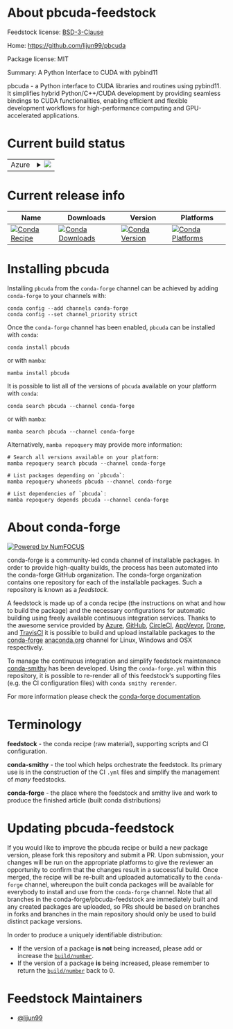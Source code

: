 About pbcuda-feedstock
======================

Feedstock license: [BSD-3-Clause](https://github.com/conda-forge/pbcuda-feedstock/blob/main/LICENSE.txt)

Home: https://github.com/lijun99/pbcuda

Package license: MIT

Summary: A Python Interface to CUDA with pybind11

pbcuda - a Python interface to CUDA libraries and routines using pybind11.
It simplifies hybrid Python/C++/CUDA development by providing seamless bindings
to CUDA functionalities, enabling efficient and flexible development workflows
for high-performance computing and GPU-accelerated applications.


Current build status
====================


<table>
    
  <tr>
    <td>Azure</td>
    <td>
      <details>
        <summary>
          <a href="https://dev.azure.com/conda-forge/feedstock-builds/_build/latest?definitionId=25461&branchName=main">
            <img src="https://dev.azure.com/conda-forge/feedstock-builds/_apis/build/status/pbcuda-feedstock?branchName=main">
          </a>
        </summary>
        <table>
          <thead><tr><th>Variant</th><th>Status</th></tr></thead>
          <tbody><tr>
              <td>linux_64_c_compiler_version13cuda_compiler_version12.6cxx_compiler_version13python3.10.____cpython</td>
              <td>
                <a href="https://dev.azure.com/conda-forge/feedstock-builds/_build/latest?definitionId=25461&branchName=main">
                  <img src="https://dev.azure.com/conda-forge/feedstock-builds/_apis/build/status/pbcuda-feedstock?branchName=main&jobName=linux&configuration=linux%20linux_64_c_compiler_version13cuda_compiler_version12.6cxx_compiler_version13python3.10.____cpython" alt="variant">
                </a>
              </td>
            </tr><tr>
              <td>linux_64_c_compiler_version13cuda_compiler_version12.6cxx_compiler_version13python3.11.____cpython</td>
              <td>
                <a href="https://dev.azure.com/conda-forge/feedstock-builds/_build/latest?definitionId=25461&branchName=main">
                  <img src="https://dev.azure.com/conda-forge/feedstock-builds/_apis/build/status/pbcuda-feedstock?branchName=main&jobName=linux&configuration=linux%20linux_64_c_compiler_version13cuda_compiler_version12.6cxx_compiler_version13python3.11.____cpython" alt="variant">
                </a>
              </td>
            </tr><tr>
              <td>linux_64_c_compiler_version13cuda_compiler_version12.6cxx_compiler_version13python3.12.____cpython</td>
              <td>
                <a href="https://dev.azure.com/conda-forge/feedstock-builds/_build/latest?definitionId=25461&branchName=main">
                  <img src="https://dev.azure.com/conda-forge/feedstock-builds/_apis/build/status/pbcuda-feedstock?branchName=main&jobName=linux&configuration=linux%20linux_64_c_compiler_version13cuda_compiler_version12.6cxx_compiler_version13python3.12.____cpython" alt="variant">
                </a>
              </td>
            </tr><tr>
              <td>linux_64_c_compiler_version13cuda_compiler_version12.6cxx_compiler_version13python3.13.____cp313</td>
              <td>
                <a href="https://dev.azure.com/conda-forge/feedstock-builds/_build/latest?definitionId=25461&branchName=main">
                  <img src="https://dev.azure.com/conda-forge/feedstock-builds/_apis/build/status/pbcuda-feedstock?branchName=main&jobName=linux&configuration=linux%20linux_64_c_compiler_version13cuda_compiler_version12.6cxx_compiler_version13python3.13.____cp313" alt="variant">
                </a>
              </td>
            </tr><tr>
              <td>linux_64_c_compiler_version13cuda_compiler_version12.6cxx_compiler_version13python3.14.____cp314</td>
              <td>
                <a href="https://dev.azure.com/conda-forge/feedstock-builds/_build/latest?definitionId=25461&branchName=main">
                  <img src="https://dev.azure.com/conda-forge/feedstock-builds/_apis/build/status/pbcuda-feedstock?branchName=main&jobName=linux&configuration=linux%20linux_64_c_compiler_version13cuda_compiler_version12.6cxx_compiler_version13python3.14.____cp314" alt="variant">
                </a>
              </td>
            </tr>
          </tbody>
        </table>
      </details>
    </td>
  </tr>
</table>

Current release info
====================

| Name | Downloads | Version | Platforms |
| --- | --- | --- | --- |
| [![Conda Recipe](https://img.shields.io/badge/recipe-pbcuda-green.svg)](https://anaconda.org/conda-forge/pbcuda) | [![Conda Downloads](https://img.shields.io/conda/dn/conda-forge/pbcuda.svg)](https://anaconda.org/conda-forge/pbcuda) | [![Conda Version](https://img.shields.io/conda/vn/conda-forge/pbcuda.svg)](https://anaconda.org/conda-forge/pbcuda) | [![Conda Platforms](https://img.shields.io/conda/pn/conda-forge/pbcuda.svg)](https://anaconda.org/conda-forge/pbcuda) |

Installing pbcuda
=================

Installing `pbcuda` from the `conda-forge` channel can be achieved by adding `conda-forge` to your channels with:

```
conda config --add channels conda-forge
conda config --set channel_priority strict
```

Once the `conda-forge` channel has been enabled, `pbcuda` can be installed with `conda`:

```
conda install pbcuda
```

or with `mamba`:

```
mamba install pbcuda
```

It is possible to list all of the versions of `pbcuda` available on your platform with `conda`:

```
conda search pbcuda --channel conda-forge
```

or with `mamba`:

```
mamba search pbcuda --channel conda-forge
```

Alternatively, `mamba repoquery` may provide more information:

```
# Search all versions available on your platform:
mamba repoquery search pbcuda --channel conda-forge

# List packages depending on `pbcuda`:
mamba repoquery whoneeds pbcuda --channel conda-forge

# List dependencies of `pbcuda`:
mamba repoquery depends pbcuda --channel conda-forge
```


About conda-forge
=================

[![Powered by
NumFOCUS](https://img.shields.io/badge/powered%20by-NumFOCUS-orange.svg?style=flat&colorA=E1523D&colorB=007D8A)](https://numfocus.org)

conda-forge is a community-led conda channel of installable packages.
In order to provide high-quality builds, the process has been automated into the
conda-forge GitHub organization. The conda-forge organization contains one repository
for each of the installable packages. Such a repository is known as a *feedstock*.

A feedstock is made up of a conda recipe (the instructions on what and how to build
the package) and the necessary configurations for automatic building using freely
available continuous integration services. Thanks to the awesome service provided by
[Azure](https://azure.microsoft.com/en-us/services/devops/), [GitHub](https://github.com/),
[CircleCI](https://circleci.com/), [AppVeyor](https://www.appveyor.com/),
[Drone](https://cloud.drone.io/welcome), and [TravisCI](https://travis-ci.com/)
it is possible to build and upload installable packages to the
[conda-forge](https://anaconda.org/conda-forge) [anaconda.org](https://anaconda.org/)
channel for Linux, Windows and OSX respectively.

To manage the continuous integration and simplify feedstock maintenance
[conda-smithy](https://github.com/conda-forge/conda-smithy) has been developed.
Using the ``conda-forge.yml`` within this repository, it is possible to re-render all of
this feedstock's supporting files (e.g. the CI configuration files) with ``conda smithy rerender``.

For more information please check the [conda-forge documentation](https://conda-forge.org/docs/).

Terminology
===========

**feedstock** - the conda recipe (raw material), supporting scripts and CI configuration.

**conda-smithy** - the tool which helps orchestrate the feedstock.
                   Its primary use is in the construction of the CI ``.yml`` files
                   and simplify the management of *many* feedstocks.

**conda-forge** - the place where the feedstock and smithy live and work to
                  produce the finished article (built conda distributions)


Updating pbcuda-feedstock
=========================

If you would like to improve the pbcuda recipe or build a new
package version, please fork this repository and submit a PR. Upon submission,
your changes will be run on the appropriate platforms to give the reviewer an
opportunity to confirm that the changes result in a successful build. Once
merged, the recipe will be re-built and uploaded automatically to the
`conda-forge` channel, whereupon the built conda packages will be available for
everybody to install and use from the `conda-forge` channel.
Note that all branches in the conda-forge/pbcuda-feedstock are
immediately built and any created packages are uploaded, so PRs should be based
on branches in forks and branches in the main repository should only be used to
build distinct package versions.

In order to produce a uniquely identifiable distribution:
 * If the version of a package **is not** being increased, please add or increase
   the [``build/number``](https://docs.conda.io/projects/conda-build/en/latest/resources/define-metadata.html#build-number-and-string).
 * If the version of a package **is** being increased, please remember to return
   the [``build/number``](https://docs.conda.io/projects/conda-build/en/latest/resources/define-metadata.html#build-number-and-string)
   back to 0.

Feedstock Maintainers
=====================

* [@lijun99](https://github.com/lijun99/)

